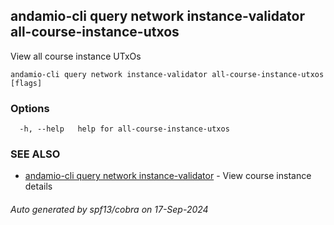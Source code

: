 ## andamio-cli query network instance-validator all-course-instance-utxos

View all course instance UTxOs

```
andamio-cli query network instance-validator all-course-instance-utxos [flags]
```

### Options

```
  -h, --help   help for all-course-instance-utxos
```

### SEE ALSO

* [andamio-cli query network instance-validator](andamio-cli_query_network_instance-validator.md.md)	 - View course instance details

###### Auto generated by spf13/cobra on 17-Sep-2024
